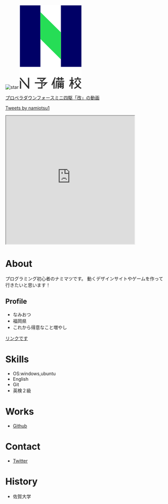 ![star](https://user-images.githubusercontent.com/79460097/110508923-e6827280-8144-11eb-8885-c0d75a8dfa5f.png)
![yey](N予備校ロゴ.png)

<script type="application/javascript" src="https://embed.nicovideo.jp/watch/sm38372752/script?w=640&h=360"></script><noscript><a href="https://www.nicovideo.jp/watch/sm38372752">プロペラダウンフォースミニ四駆「改」の動画</a></noscript>

<a class="twitter-timeline" data-width="400" data-height="600" href="https://twitter.com/namiotsu1?ref_src=twsrc%5Etfw">Tweets by namiotsu1</a> <script async src="https://platform.twitter.com/widgets.js" charset="utf-8"></script>

<iframe src="https://openprocessing.org/sketch/1127029/embed/" width="400" height="400"></iframe>

# About
プログラミング初心者のナミマツです。
動くデザインサイトやゲームを作って行きたいと思います！

## Profile
- なみおつ　
- 福岡県
- これから得意なこと増やし

[リンクです](https://nnn.ed.nico)

# Skills
- OS:windows,ubuntu
- English
- Git
- 英検２級

# Works
- [Github](https://dabiozsu.github.io/assessment/assessment.html)

# Contact
- [Twitter](https://twitter.com/namiotsu1)

# History
- 佐賀大学


